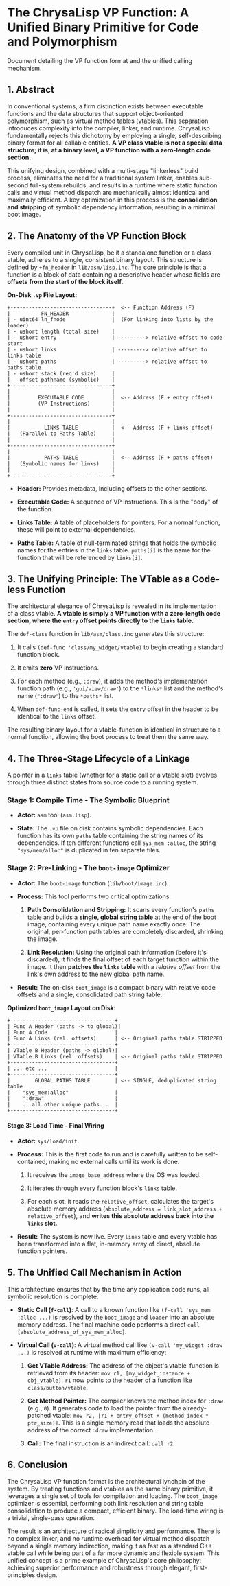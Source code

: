 # The ChrysaLisp VP Function: A Unified Binary Primitive for Code and Polymorphism

Document detailing the VP function format and the unified calling mechanism.

## 1. Abstract

In conventional systems, a firm distinction exists between executable functions
and the data structures that support object-oriented polymorphism, such as
virtual method tables (vtables). This separation introduces complexity into the
compiler, linker, and runtime. ChrysaLisp fundamentally rejects this dichotomy
by employing a single, self-describing binary format for all callable entities.
**A VP class vtable is not a special data structure; it is, at a binary level, a
VP function with a zero-length code section.**

This unifying design, combined with a multi-stage "linkerless" build process,
eliminates the need for a traditional system linker, enables sub-second
full-system rebuilds, and results in a runtime where static function calls and
virtual method dispatch are mechanically almost identical and maximally
efficient. A key optimization in this process is the **consolidation and
stripping** of symbolic dependency information, resulting in a minimal boot
image.

## 2. The Anatomy of the VP Function Block

Every compiled unit in ChrysaLisp, be it a standalone function or a class
vtable, adheres to a single, consistent binary layout. This structure is defined
by `+fn_header` in `lib/asm/lisp.inc`. The core principle is that a function is
a block of data containing a descriptive header whose fields are **offsets from
the start of the block itself**.

**On-Disk `.vp` File Layout:**

```
+---------------------------------+  <-- Function Address (F)
|          FN_HEADER              |
| - uint64 ln_fnode               |  (For linking into lists by the loader)
| - ushort length (total size)    |
| - ushort entry                  | ---------> relative offset to code start
| - ushort links                  | ---------> relative offset to links table
| - ushort paths                  | ---------> relative offset to paths table
| - ushort stack (req'd size)     |
| - offset pathname (symbolic)    |
+---------------------------------+
|                                 |
|         EXECUTABLE CODE         |  <-- Address (F + entry offset)
|         (VP Instructions)       |
|                                 |
+---------------------------------+
|                                 |
|           LINKS TABLE           |  <-- Address (F + links offset)
|   (Parallel to Paths Table)     |
|                                 |
+---------------------------------+
|                                 |
|           PATHS TABLE           |  <-- Address (F + paths offset)
|   (Symbolic names for links)    |
|                                 |
+---------------------------------+
```

*   **Header:** Provides metadata, including offsets to the other sections.

*   **Executable Code:** A sequence of VP instructions. This is the "body" of
    the function.

*   **Links Table:** A table of placeholders for pointers. For a normal
    function, these will point to external dependencies.

*   **Paths Table:** A table of null-terminated strings that holds the symbolic
    names for the entries in the `links` table. `paths[i]` is the name for the
    function that will be referenced by `links[i]`.

## 3. The Unifying Principle: The VTable as a Code-less Function

The architectural elegance of ChrysaLisp is revealed in its implementation of a
class vtable. **A vtable is simply a VP function with a zero-length code
section, where the `entry` offset points directly to the `links` table.**

The `def-class` function in `lib/asm/class.inc` generates this structure:

1.  It calls `(def-func 'class/my_widget/vtable)` to begin creating a standard
    function block.

2.  It emits **zero** VP instructions.

3.  For each method (e.g., `:draw`), it adds the method's implementation
    function path (e.g., `'gui/view/draw'`) to the `*links*` list and the
    method's name (`":draw"`) to the `*paths*` list.

4.  When `def-func-end` is called, it sets the `entry` offset in the header to
    be identical to the `links` offset.

The resulting binary layout for a vtable-function is identical in structure to a
normal function, allowing the boot process to treat them the same way.

## 4. The Three-Stage Lifecycle of a Linkage

A pointer in a `links` table (whether for a static call or a vtable slot)
evolves through three distinct states from source code to a running system.

### Stage 1: Compile Time - The Symbolic Blueprint

*   **Actor:** `asm` tool (`asm.lisp`).

*   **State:** The `.vp` file on disk contains symbolic dependencies. Each
    function has its own `paths` table containing the string names of its
    dependencies. If ten different functions call `sys_mem :alloc`, the string
    `"sys/mem/alloc"` is duplicated in ten separate files.

### Stage 2: Pre-Linking - The `boot-image` Optimizer

*   **Actor:** The `boot-image` function (`lib/boot/image.inc`).

*   **Process:** This tool performs two critical optimizations:

    1. **Path Consolidation and Stripping:** It scans every function's `paths`
       table and builds a **single, global string table** at the end of the boot
       image, containing every unique path name exactly once. The original,
       per-function path tables are completely discarded, shrinking the image.

    2. **Link Resolution:** Using the original path information (before it's
       discarded), it finds the final offset of each target function within the
       image. It then **patches the `links` table** with a *relative offset*
       from the link's own address to the new global path name.

*   **Result:** The on-disk `boot_image` is a compact binary with relative code
    offsets and a single, consolidated path string table.

**Optimized `boot_image` Layout on Disk:**

```
+----------------------------------+
| Func A Header (paths -> to global)|
| Func A Code                      |
| Func A Links (rel. offsets)      | <-- Original paths table STRIPPED
+----------------------------------+
| VTable B Header (paths -> global)|
| VTable B Links (rel. offsets)    | <-- Original paths table STRIPPED
+----------------------------------+
| ... etc ...                      |
+----------------------------------+
|        GLOBAL PATHS TABLE        | <-- SINGLE, deduplicated string table
|    "sys_mem:alloc"               |
|    ":draw"                       |
|    ...all other unique paths...  |
+----------------------------------+
```

#### Stage 3: Load Time - Final Wiring

*   **Actor:** `sys/load/init`.

*   **Process:** This is the first code to run and is carefully written to be
    self-contained, making no external calls until its work is done.

    1. It receives the `image_base_address` where the OS was loaded.

    2. It iterates through every function block's `links` table.

    3. For each slot, it reads the `relative_offset`, calculates the target's
        absolute memory address
        (`absolute_address = link_slot_address + relative_offset`), and **writes
        this absolute address back into the `links` slot.**

*   **Result:** The system is now live. Every `links` table and every vtable has
    been transformed into a flat, in-memory array of direct, absolute function
    pointers.

## 5. The Unified Call Mechanism in Action

This architecture ensures that by the time any application code runs, all
symbolic resolution is complete.

*   **Static Call (`f-call`)**: A call to a known function like
    `(f-call 'sys_mem :alloc ...)` is resolved by the `boot_image` and `loader`
    into an absolute memory address. The final machine code performs a direct
    `call [absolute_address_of_sys_mem_alloc]`.

*   **Virtual Call (`v-call`)**: A virtual method call like
    `(v-call 'my_widget :draw ...)` is resolved at runtime with maximum
    efficiency:

    1. **Get VTable Address:** The address of the object's vtable-function is
        retrieved from its header: `mov r1, [my_widget_instance + obj_vtable]`.
        `r1` now points to the header of a function like `class/button/vtable`.

    2. **Get Method Pointer:** The compiler knows the method index for `:draw`
        (e.g., `0`). It generates code to load the pointer from the
        already-patched vtable:
        `mov r2, [r1 + entry_offset + (method_index * ptr_size)]`. This is a
        single memory read that loads the absolute address of the correct
        `:draw` implementation.

    3. **Call:** The final instruction is an indirect call: `call r2`.

## 6. Conclusion

The ChrysaLisp VP function format is the architectural lynchpin of the system.
By treating functions and vtables as the same binary primitive, it leverages a
single set of tools for compilation and loading. The `boot_image` optimizer is
essential, performing both link resolution and string table consolidation to
produce a compact, efficient binary. The load-time wiring is a trivial,
single-pass operation.

The result is an architecture of radical simplicity and performance. There is no
complex linker, and no runtime overhead for virtual method dispatch beyond a
single memory indirection, making it as fast as a standard C++ vtable call while
being part of a far more dynamic and flexible system. This unified concept is a
prime example of ChrysaLisp's core philosophy: achieving superior performance
and robustness through elegant, first-principles design.